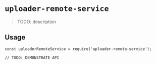 # `uploader-remote-service`

> TODO: description

## Usage

```
const uploaderRemoteService = require('uploader-remote-service');

// TODO: DEMONSTRATE API
```
